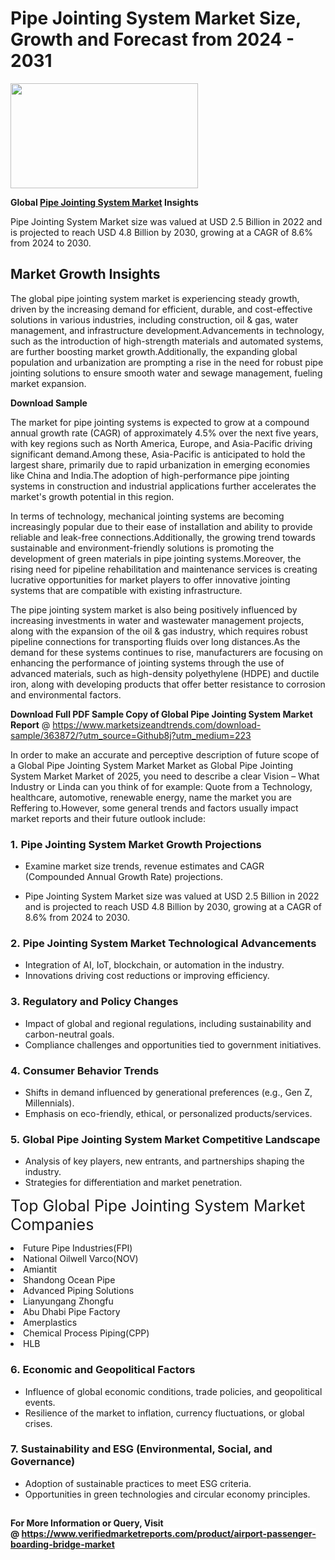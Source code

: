 <H1>Pipe Jointing System Market Size, Growth and Forecast from 2024 - 2031</H1><img class="aligncenter size-medium wp-image-584254" src="https://thirdeyenews.in/wp-content/uploads/2024/09/Global-Market-Research-300x168.jpeg" alt="" width="300" height="168" /><p><strong>Global&nbsp;<a href="https://www.marketsizeandtrends.com/download-sample/363872/?utm_source=Github8j?utm_medium=223">Pipe Jointing System Market</a> Insights</strong></p><p>Pipe Jointing System Market size was valued at USD 2.5 Billion in 2022 and is projected to reach USD 4.8 Billion by 2030, growing at a CAGR of 8.6% from 2024 to 2030.</p><p><h2>Market Growth Insights</h2> <p>The global pipe jointing system market is experiencing steady growth, driven by the increasing demand for efficient, durable, and cost-effective solutions in various industries, including construction, oil & gas, water management, and infrastructure development.Advancements in technology, such as the introduction of high-strength materials and automated systems, are further boosting market growth.Additionally, the expanding global population and urbanization are prompting a rise in the need for robust pipe jointing solutions to ensure smooth water and sewage management, fueling market expansion.</p> <p><strong>Download Sample</strong></p> <p>The market for pipe jointing systems is expected to grow at a compound annual growth rate (CAGR) of approximately 4.5% over the next five years, with key regions such as North America, Europe, and Asia-Pacific driving significant demand.Among these, Asia-Pacific is anticipated to hold the largest share, primarily due to rapid urbanization in emerging economies like China and India.The adoption of high-performance pipe jointing systems in construction and industrial applications further accelerates the market's growth potential in this region.</p> <p>In terms of technology, mechanical jointing systems are becoming increasingly popular due to their ease of installation and ability to provide reliable and leak-free connections.Additionally, the growing trend towards sustainable and environment-friendly solutions is promoting the development of green materials in pipe jointing systems.Moreover, the rising need for pipeline rehabilitation and maintenance services is creating lucrative opportunities for market players to offer innovative jointing systems that are compatible with existing infrastructure.</p> <p>The pipe jointing system market is also being positively influenced by increasing investments in water and wastewater management projects, along with the expansion of the oil & gas industry, which requires robust pipeline connections for transporting fluids over long distances.As the demand for these systems continues to rise, manufacturers are focusing on enhancing the performance of jointing systems through the use of advanced materials, such as high-density polyethylene (HDPE) and ductile iron, along with developing products that offer better resistance to corrosion and environmental factors.</p> <p><span class=""><strong>Download Full PDF Sample Copy of Global Pipe Jointing System Market Report</strong> @ <a href="https://www.marketsizeandtrends.com/download-sample/363872/?utm_source=Github8j?utm_medium=223" target="_blank">https://www.marketsizeandtrends.com/download-sample/363872/?utm_source=Github8j?utm_medium=223</a></span></p><p>In order to make an accurate and perceptive description of future scope of a Global&nbsp;Pipe Jointing System Market Market as Global&nbsp;Pipe Jointing System Market Market of 2025, you need to describe a clear Vision &ndash; What Industry or Linda can you think of for example: Quote from a Technology, healthcare, automotive, renewable energy, name the market you are Reffering to.However, some general trends and factors usually impact market reports and their future outlook include:</p><h3>1.&nbsp;<strong>Pipe Jointing System Market Growth Projections</strong></h3><ul><li>Examine market size trends, revenue estimates and CAGR (Compounded Annual Growth Rate) projections.</li><li><p>Pipe Jointing System Market size was valued at USD 2.5 Billion in 2022 and is projected to reach USD 4.8 Billion by 2030, growing at a CAGR of 8.6% from 2024 to 2030.</p></li></ul><h3>2.&nbsp;<strong>Pipe Jointing System Market Technological Advancements</strong></h3><ul><li>Integration of AI, IoT, blockchain, or automation in the industry.</li><li>Innovations driving cost reductions or improving efficiency.</li></ul><h3>3.&nbsp;<strong>Regulatory and Policy Changes</strong></h3><ul><li>Impact of global and regional regulations, including sustainability and carbon-neutral goals.</li><li>Compliance challenges and opportunities tied to government initiatives.</li></ul><h3>4.&nbsp;<strong>Consumer Behavior Trends</strong></h3><ul><li>Shifts in demand influenced by generational preferences (e.g., Gen Z, Millennials).</li><li>Emphasis on eco-friendly, ethical, or personalized products/services.</li></ul><h3>5.&nbsp;<strong>Global Pipe Jointing System Market Competitive Landscape</strong></h3><ul><li>Analysis of key players, new entrants, and partnerships shaping the industry.</li><li>Strategies for differentiation and market penetration.</li></ul><p data-pm-slice="1 1 []"><span style="color: inherit; font-family: inherit; font-size: 25px;">Top Global Pipe Jointing System Market Companies</span></p><div class="" data-test-id=""><p><li>Future Pipe Industries(FPI)</li><li> National Oilwell Varco(NOV)</li><li> Amiantit</li><li> Shandong Ocean Pipe</li><li> Advanced Piping Solutions</li><li> Lianyungang Zhongfu</li><li> Abu Dhabi Pipe Factory</li><li> Amerplastics</li><li> Chemical Process Piping(CPP)</li><li> HLB</li></p></div><h3>6.&nbsp;<strong>Economic and Geopolitical Factors</strong></h3><ul><li>Influence of global economic conditions, trade policies, and geopolitical events.</li><li>Resilience of the market to inflation, currency fluctuations, or global crises.</li></ul><h3>7.&nbsp;<strong>Sustainability and ESG (Environmental, Social, and Governance)</strong></h3><ul><li>Adoption of sustainable practices to meet ESG criteria.</li><li>Opportunities in green technologies and circular economy principles.</li></ul><h2><strong style="font-size: 14px;">For More Information or Query, Visit @&nbsp;</strong><a style="background-color: #ffffff; font-size: 14px;" href="https://www.marketsizeandtrends.com/report/pipe-jointing-system-market/" target="_blank">https://www.verifiedmarketreports.com/product/airport-passenger-boarding-bridge-market</a></h2>